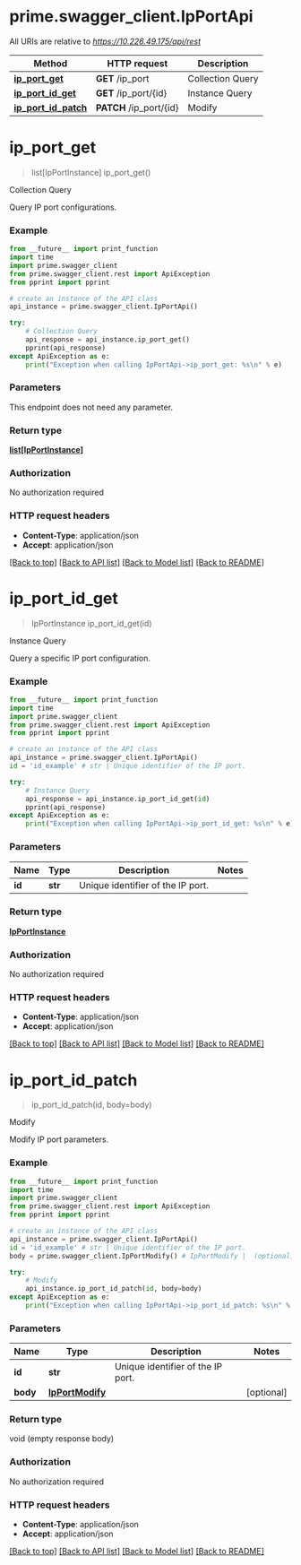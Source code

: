 # prime.swagger_client.IpPortApi

All URIs are relative to *https://10.226.49.175/api/rest*

Method | HTTP request | Description
------------- | ------------- | -------------
[**ip_port_get**](IpPortApi.md#ip_port_get) | **GET** /ip_port | Collection Query
[**ip_port_id_get**](IpPortApi.md#ip_port_id_get) | **GET** /ip_port/{id} | Instance Query
[**ip_port_id_patch**](IpPortApi.md#ip_port_id_patch) | **PATCH** /ip_port/{id} | Modify


# **ip_port_get**
> list[IpPortInstance] ip_port_get()

Collection Query

Query IP port configurations.

### Example
```python
from __future__ import print_function
import time
import prime.swagger_client
from prime.swagger_client.rest import ApiException
from pprint import pprint

# create an instance of the API class
api_instance = prime.swagger_client.IpPortApi()

try:
    # Collection Query
    api_response = api_instance.ip_port_get()
    pprint(api_response)
except ApiException as e:
    print("Exception when calling IpPortApi->ip_port_get: %s\n" % e)
```

### Parameters
This endpoint does not need any parameter.

### Return type

[**list[IpPortInstance]**](IpPortInstance.md)

### Authorization

No authorization required

### HTTP request headers

 - **Content-Type**: application/json
 - **Accept**: application/json

[[Back to top]](#) [[Back to API list]](../README.md#documentation-for-api-endpoints) [[Back to Model list]](../README.md#documentation-for-models) [[Back to README]](../README.md)

# **ip_port_id_get**
> IpPortInstance ip_port_id_get(id)

Instance Query

Query a specific IP port configuration.

### Example
```python
from __future__ import print_function
import time
import prime.swagger_client
from prime.swagger_client.rest import ApiException
from pprint import pprint

# create an instance of the API class
api_instance = prime.swagger_client.IpPortApi()
id = 'id_example' # str | Unique identifier of the IP port.

try:
    # Instance Query
    api_response = api_instance.ip_port_id_get(id)
    pprint(api_response)
except ApiException as e:
    print("Exception when calling IpPortApi->ip_port_id_get: %s\n" % e)
```

### Parameters

Name | Type | Description  | Notes
------------- | ------------- | ------------- | -------------
 **id** | **str**| Unique identifier of the IP port. | 

### Return type

[**IpPortInstance**](IpPortInstance.md)

### Authorization

No authorization required

### HTTP request headers

 - **Content-Type**: application/json
 - **Accept**: application/json

[[Back to top]](#) [[Back to API list]](../README.md#documentation-for-api-endpoints) [[Back to Model list]](../README.md#documentation-for-models) [[Back to README]](../README.md)

# **ip_port_id_patch**
> ip_port_id_patch(id, body=body)

Modify

Modify IP port parameters.

### Example
```python
from __future__ import print_function
import time
import prime.swagger_client
from prime.swagger_client.rest import ApiException
from pprint import pprint

# create an instance of the API class
api_instance = prime.swagger_client.IpPortApi()
id = 'id_example' # str | Unique identifier of the IP port.
body = prime.swagger_client.IpPortModify() # IpPortModify |  (optional)

try:
    # Modify
    api_instance.ip_port_id_patch(id, body=body)
except ApiException as e:
    print("Exception when calling IpPortApi->ip_port_id_patch: %s\n" % e)
```

### Parameters

Name | Type | Description  | Notes
------------- | ------------- | ------------- | -------------
 **id** | **str**| Unique identifier of the IP port. | 
 **body** | [**IpPortModify**](IpPortModify.md)|  | [optional] 

### Return type

void (empty response body)

### Authorization

No authorization required

### HTTP request headers

 - **Content-Type**: application/json
 - **Accept**: application/json

[[Back to top]](#) [[Back to API list]](../README.md#documentation-for-api-endpoints) [[Back to Model list]](../README.md#documentation-for-models) [[Back to README]](../README.md)


